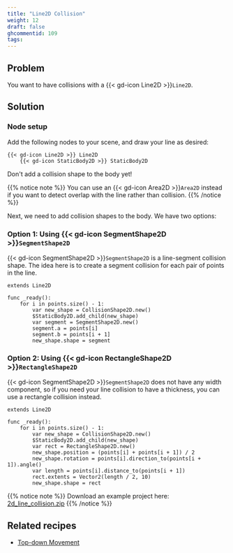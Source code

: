 ```yaml
---
title: "Line2D Collision"
weight: 12
draft: false
ghcommentid: 109
tags:
---
```


## Problem

You want to have collisions with a {{< gd-icon Line2D >}}`Line2D`.

## Solution

### Node setup

Add the following nodes to your scene, and draw your line as desired:

```
{{< gd-icon Line2D >}} Line2D
    {{< gd-icon StaticBody2D >}} StaticBody2D
```

Don't add a collision shape to the body yet!

{{% notice note %}}
You can use an {{< gd-icon Area2D >}}`Area2D` instead if you want to detect overlap with the line rather than collision.
{{% /notice %}}

Next, we need to add collision shapes to the body. We have two options:

### Option 1: Using {{< gd-icon SegmentShape2D >}}`SegmentShape2D`

{{< gd-icon SegmentShape2D >}}`SegmentShape2D` is a line-segment collision shape. The idea here is to create a segment collision for each pair of points in the line.

```gdscript
extends Line2D

func _ready():
    for i in points.size() - 1:
        var new_shape = CollisionShape2D.new()
        $StaticBody2D.add_child(new_shape)
        var segment = SegmentShape2D.new()
        segment.a = points[i]
        segment.b = points[i + 1]
        new_shape.shape = segment
```

### Option 2: Using {{< gd-icon RectangleShape2D >}}`RectangleShape2D`

{{< gd-icon SegmentShape2D >}}`SegmentShape2D` does not have any width component, so if you need your line collision to have a thickness, you can use a rectangle collision instead.

```gdscript
extends Line2D

func _ready():
    for i in points.size() - 1:
        var new_shape = CollisionShape2D.new()
        $StaticBody2D.add_child(new_shape)
        var rect = RectangleShape2D.new()
        new_shape.position = (points[i] + points[i + 1]) / 2
        new_shape.rotation = points[i].direction_to(points[i + 1]).angle()
        var length = points[i].distance_to(points[i + 1])
        rect.extents = Vector2(length / 2, 10)
        new_shape.shape = rect
```

{{% notice note %}}
Download an example project here: [2d_line_collision.zip](/godot_recipes/files/2d_line_collision.zip)
{{% /notice %}}


## Related recipes

- [Top-down Movement](/godot_recipes/2d/topdown_movement/)